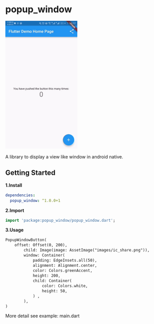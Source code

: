 # popup_window

<img src="screenshot/20190316_160029.gif"  height="400" alt="Screenshot"/> 

A library to display a view like window in android native.
## Getting Started

**1.Install**
```yaml
dependencies:
  popup_window: ^1.0.0+1
```

**2.Import**

```dart
import 'package:popup_window/popup_window.dart';
```

**3.Usage**
```
PopupWindowButton(
    offset: Offset(0, 200),
        child: Image(image: AssetImage("images/ic_share.png")),
        window: Container(
            padding: EdgeInsets.all(50),
            alignment: Alignment.center,
            color: Colors.greenAccent,
            height: 200,
            child: Container(
                color: Colors.white,
                height: 50,
            ) ,
        ),
)
```

More detail see example: main.dart
